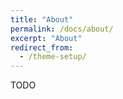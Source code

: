 ```yaml
---
title: "About"
permalink: /docs/about/
excerpt: "About"
redirect_from:
  - /theme-setup/
---
```


TODO